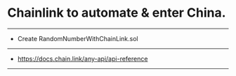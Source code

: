 # Chainlink to automate & enter China.

----------------------------------------------------------------------------------------------------

* Create RandomNumberWithChainLink.sol

----------------------------------------------------------------------------------------------------

* https://docs.chain.link/any-api/api-reference

----------------------------------------------------------------------------------------------------
